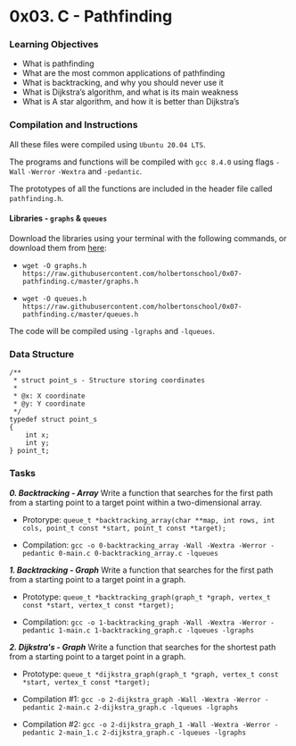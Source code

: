 # 0x03. C - Pathfinding

### Learning Objectives

- What is pathfinding
- What are the most common applications of pathfinding
- What is backtracking, and why you should never use it
- What is Dijkstra’s algorithm, and what is its main weakness
- What is A star algorithm, and how it is better than Dijkstra’s

### Compilation and Instructions

All these files were compiled using `Ubuntu 20.04 LTS`.

The programs and functions will be compiled with `gcc 8.4.0` using flags `-Wall` `-Werror` `-Wextra` and `-pedantic`.

The prototypes of all the functions are included in the header file called `pathfinding.h`.

#### Libraries - `graphs` & `queues`

Download the libraries using your terminal with the following commands, or download them from [here](https://github.com/holbertonschool/0x07-pathfinding.c):

- `wget -O graphs.h https://raw.githubusercontent.com/holbertonschool/0x07-pathfinding.c/master/graphs.h`

- `wget -O queues.h https://raw.githubusercontent.com/holbertonschool/0x07-pathfinding.c/master/queues.h`

The code will be compiled using `-lgraphs` and `-lqueues`.

### Data Structure

```
/**
 * struct point_s - Structure storing coordinates
 *
 * @x: X coordinate
 * @y: Y coordinate
 */
typedef struct point_s
{
    int x;
    int y;
} point_t;
```

### Tasks

_**0. Backtracking - Array**_
Write a function that searches for the first path from a starting point to a target point within a two-dimensional array.

- Protorype: `queue_t *backtracking_array(char **map, int rows, int cols, point_t const *start, point_t const *target);`

- Compilation: `gcc -o 0-backtracking_array -Wall -Wextra -Werror -pedantic 0-main.c 0-backtracking_array.c -lqueues`

_**1. Backtracking - Graph**_
Write a function that searches for the first path from a starting point to a target point in a graph.

- Prototype: `queue_t *backtracking_graph(graph_t *graph, vertex_t const *start, vertex_t const *target);`

- Compilation: `gcc -o 1-backtracking_graph -Wall -Wextra -Werror -pedantic 1-main.c 1-backtracking_graph.c -lqueues -lgraphs`

_**2. Dijkstra's - Graph**_
Write a function that searches for the shortest path from a starting point to a target point in a graph.

- Prototype: `queue_t *dijkstra_graph(graph_t *graph, vertex_t const *start, vertex_t const *target);`

- Compilation #1: `gcc -o 2-dijkstra_graph -Wall -Wextra -Werror -pedantic 2-main.c 2-dijkstra_graph.c -lqueues -lgraphs`

- Compilation #2: `gcc -o 2-dijkstra_graph_1 -Wall -Wextra -Werror -pedantic 2-main_1.c 2-dijkstra_graph.c -lqueues -lgraphs`
